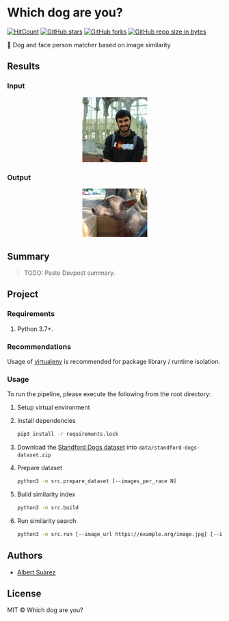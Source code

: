 # Which dog are you?

[![HitCount](http://hits.dwyl.io/AlbertSuarez/which-dog-are-you.svg)](http://hits.dwyl.io/AlbertSuarez/which-dog-are-you)
[![GitHub stars](https://img.shields.io/github/stars/AlbertSuarez/which-dog-are-you.svg)](https://GitHub.com/AlbertSuarez/which-dog-are-you/stargazers/)
[![GitHub forks](https://img.shields.io/github/forks/AlbertSuarez/which-dog-are-you.svg)](https://GitHub.com/AlbertSuarez/which-dog-are-you/network/)
[![GitHub repo size in bytes](https://img.shields.io/github/repo-size/AlbertSuarez/which-dog-are-you.svg)](https://github.com/AlbertSuarez/which-dog-are-you)

🐶 Dog and face person matcher based on image similarity

## Results

### Input

<p align="center">
  <img alt="EasyCam" src="docs/images/example_input_image.jpg" width="30%"/>
</p>

### Output

<p align="center">
  <img alt="EasyCam" src="docs/images/example_output_image.jpg" width="30%"/>
</p>

## Summary

> TODO: Paste Devpost summary.

## Project

### Requirements

1. Python 3.7+.

### Recommendations

Usage of [virtualenv](https://realpython.com/blog/python/python-virtual-environments-a-primer/) is recommended for package library / runtime isolation.

### Usage

To run the pipeline, please execute the following from the root directory:

1. Setup virtual environment

2. Install dependencies

    ```bash
    pip3 install -r requirements.lock
    ```

3. Download the [Standford Dogs dataset](https://www.kaggle.com/jessicali9530/stanford-dogs-dataset/data#) into `data/standford-dogs-dataset.zip`

4. Prepare dataset

    ```bash
    python3 -m src.prepare_dataset [--images_per_race N]
    ```

5. Build similarity index

    ```bash
    python3 -m src.build
    ```

6. Run similarity search

    ```bash
    python3 -m src.run [--image_url https://example.org/image.jpg] [--image_path image.jpg] [--show]
    ```

## Authors

- [Albert Suàrez](https://github.com/AlbertSuarez)

## License

MIT © Which dog are you?

